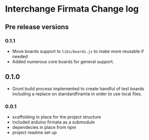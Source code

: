 # Interchange Firmata Change log

## Pre release versions

### 0.1.1

* Move boards support to `libs/boards.js` to make more reusable if needed
* Added numerous core boards for general support.

## 0.1.0

* Grunt build process implemented to create handful of test boards including
a replace on standardfiramta in order to use local files.

### 0.0.1

* scaffolding in place for the project structure
* included arduino firmata as a submodule
* dependecies in place from npm
* project readme set up

